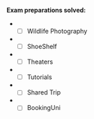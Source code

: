 
**Exam preparations solved:**

* - [ ] Wildlife Photography
* - [ ] ShoeShelf
* - [ ] Theaters
* - [ ] Tutorials
* - [ ] Shared Trip
* - [ ] BookingUni